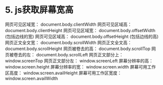 # 5. js获取屏幕宽高

网页可见区域宽： document.body.clientWidth
网页可见区域高： document.body.clientHeight
网页可见区域宽： document.body.offsetWidth (包括边线的宽)
网页可见区域高： document.body.offsetHeight (包括边线的高)
网页正文全文宽： document.body.scrollWidth
网页正文全文高： document.body.scrollHeight
网页被卷去的高： document.body.scrollTop
网页被卷去的左： document.body.scrollLeft
网页正文部分上： window.screenTop
网页正文部分左： window.screenLeft
屏幕分辨率的高： window.screen.height
屏幕分辨率的宽： window.screen.width
屏幕可用工作区高度： window.screen.availHeight
屏幕可用工作区宽度： window.screen.availWidth
